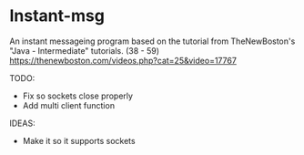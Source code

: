# Instant-msg

An instant messageing program based on the tutorial from TheNewBoston's "Java - Intermediate" tutorials. (38 - 59)
https://thenewboston.com/videos.php?cat=25&video=17767

TODO: 
- Fix so sockets close properly
- Add multi client function

IDEAS:
- Make it so it supports sockets
